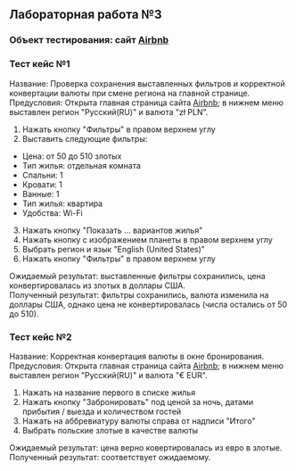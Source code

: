 ## Лабораторная работа №3
### Объект тестирования: сайт [Airbnb](https://www.airbnb.ru/)
### Тест кейс №1
Название: Проверка сохранения выставленных фильтров и корректной конвертации валюты при смене региона на главной странице.  
Предусловия: Открыта главная страница сайта [Airbnb](https://www.airbnb.ru/); в нижнем меню выставлен регион "Русский(RU)" и валюта "zł PLN".
1. Нажать кнопку "Фильтры" в правом верхнем углу
2. Выставить следующие фильтры:
  - Цена: от 50 до 510 злотых
  - Тип жилья: отдельная комната
  - Спальни: 1
  - Кровати: 1
  - Ванные: 1
  - Тип жилья: квартира
  - Удобства: Wi-Fi
3. Нажать кнопку "Показать ... вариантов жилья"
4. Нажать кнопку с изображением планеты в правом верхнем углу
5. Выбрать регион и язык "English (United States)"
6. Нажать кнопку "Фильтры" в правом верхнем углу

Ожидаемый результат: выставленные фильтры сохранились, цена конвертировалась из злотых в доллары США.  
Полученный результат: фильтры сохранились, валюта изменила на доллары США, однако цена не конвертировалась (числа остались от 50 до 510).  


### Тест кейс №2
Название: Корректная конвертация валюты в окне бронирования.  
Предусловия: Открыта главная страница сайта [Airbnb](https://www.airbnb.ru/); в нижнем меню выставлен регион "Русский(RU)" и валюта "€ EUR".
1. Нажать на название первого в списке жилья
2. Нажать кнопку "Забронировать" под ценой за ночь, датами прибытия / выезда и количеством гостей
3. Нажать на аббревиатуру валюты справа от надписи "Итого"
4. Выбрать польские злотые в качестве валюты

Ожидаемый результат: цена верно ковертировалась из евро в злотые.  
Полученный результат: соответствует ожидаемому.  
